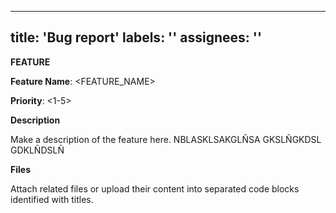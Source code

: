 
---
title: 'Bug report'
labels: ''
assignees: ''
---

**FEATURE**

**Feature Name**: <FEATURE_NAME>

**Priority**: <1-5>

**Description**

Make a description of the feature here.
NBLASKLSAKGLÑSA
GKSLÑGKDSL
GDKLÑDSLÑ

**Files**

Attach related files or upload their content into separated code blocks identified with titles.
